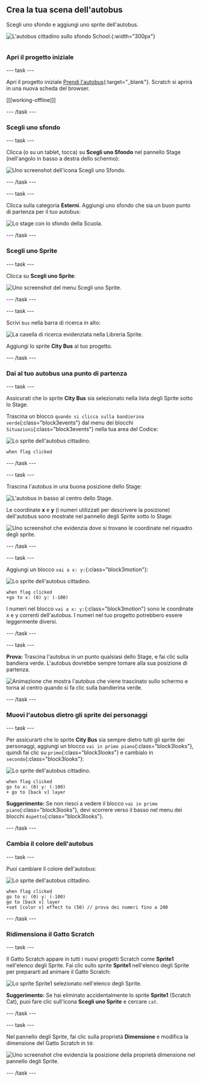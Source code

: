 ## Crea la tua scena dell'autobus

<div style="display: flex; flex-wrap: wrap">
<div style="flex-basis: 200px; flex-grow: 1; margin-right: 15px;">
Scegli uno sfondo e aggiungi uno sprite dell'autobus.
</div>
<div>

![L'autobus cittadino sullo sfondo School.](images/bus-scene.png){:width="300px"}

</div>
</div>

### Apri il progetto iniziale

--- task ---

Apri il progetto iniziale [Prendi l'autobus](https://scratch.mit.edu/projects/582214330/editor){:target="_blank"}. Scratch si aprirà in una nuova scheda del browser.

[[[working-offline]]]

--- /task ---

### Scegli uno sfondo

--- task ---

Clicca (o su un tablet, tocca) su **Scegli uno Sfondo** nel pannello Stage (nell'angolo in basso a destra dello schermo):

![Uno screenshot dell'icona Scegli uno Sfondo.](images/choose-a-backdrop.png)

--- /task ---

--- task ---

Clicca sulla categoria **Esterni**. Aggiungi uno sfondo che sia un buon punto di partenza per il tuo autobus:

![Lo stage con lo sfondo della Scuola.](images/outdoor-backdrop.png)

--- /task ---

### Scegli uno Sprite

--- task ---

Clicca su **Scegli uno Sprite**:

![Uno screenshot del menu Scegli uno Sprite.](images/choose-sprite-menu.png)

--- /task ---

--- task ---

Scrivi `bus` nella barra di ricerca in alto:

![La casella di ricerca evidenziata nella Libreria Sprite.](images/bus-search.png)

Aggiungi lo sprite **City Bus** al tuo progetto.

--- /task ---

### Dai al tuo autobus una punto di partenza

--- task ---

Assicurati che lo sprite **City Bus** sia selezionato nella lista degli Sprite sotto lo Stage.

Trascina un blocco `quando si clicca sulla bandierina verde`{:class="block3events"} dal menu dei blocchi `Situazioni`{:class="block3events"} nella tua area del Codice:

![Lo sprite dell'autobus cittadino.](images/bus-sprite.png)

```blocks3
when flag clicked
```

--- /task ---

--- task ---

Trascina l'autobus in una buona posizione dello Stage:

![L'autobus in basso al centro dello Stage.](images/bus-bottom-middle.png)

Le coordinate **x** e **y** (i numeri utilizzati per descrivere la posizione) dell'autobus sono mostrate nel pannello degli Sprite sotto lo Stage:

![Uno screenshot che evidenzia dove si trovano le coordinate nel riquadro degli sprite.](images/coords-sprite-pane.png)

--- /task ---

--- task ---

Aggiungi un blocco `vai a x: y:`{:class="block3motion"}:

![Lo sprite dell'autobus cittadino.](images/bus-sprite.png)

```blocks3
when flag clicked
+go to x: (0) y: (-100)
```

I numeri nel blocco `vai a x: y:`{:class="block3motion"} sono le coordinate x e y correnti dell'autobus. I numeri nel tuo progetto potrebbero essere leggermente diversi.

--- /task ---

--- task ---

**Prova:** Trascina l'autobus in un punto qualsiasi dello Stage, e fai clic sulla bandiera verde. L'autobus dovrebbe sempre tornare alla sua posizione di partenza.

![Animazione che mostra l'autobus che viene trascinato sullo schermo e torna al centro quando si fa clic sulla bandierina verde.](images/drag-bus.gif)

--- /task ---

### Muovi l'autobus dietro gli sprite dei personaggi

--- task ---

Per assicurarti che lo sprite **City Bus** sia sempre dietro tutti gli sprite dei personaggi, aggiungi un blocco `vai in primo piano`{:class="block3looks"}, quindi fai clic su `primo`{:class="block3looks"} e cambialo in `secondo`{:class="block3looks"}:

![Lo sprite dell'autobus cittadino.](images/bus-sprite.png)

```blocks3
when flag clicked
go to x: (0) y: (-100)
+ go to [back v] layer
```

**Suggerimento:** Se non riesci a vedere il blocco `vai in primo piano`{:class="block3looks"}, devi scorrere verso il basso nel menu dei blocchi `Aspetto`{:class="block3looks"}.

--- /task ---

### Cambia il colore dell'autobus

--- task ---

Puoi cambiare il colore dell'autobus:

![Lo sprite dell'autobus cittadino.](images/bus-sprite.png)

```blocks3
when flag clicked
go to x: (0) y: (-100)
go to [back v] layer
+set [color v] effect to (50) // prova dei numeri fino a 200
```

--- /task ---

### Ridimensiona il Gatto Scratch

--- task ---

Il Gatto Scratch appare in tutti i nuovi progetti Scratch come **Sprite1** nell'elenco degli Sprite. Fai clic sullo sprite **Sprite1** nell'elenco degli Sprite per prepararti ad animare il Gatto Scratch:

![Lo sprite Sprite1 selezionato nell'elenco degli Sprite.](images/sprite1-selected.png)

**Suggerimento:** Se hai eliminato accidentalmente lo sprite **Sprite1** (Scratch Cat), puoi fare clic sull'icona **Scegli uno Sprite** e cercare `cat`.

--- /task ---

--- task ---

Nel pannello degli Sprite, fai clic sulla proprietà **Dimensione** e modifica la dimensione del Gatto Scratch in `50`:

![Uno screenshot che evidenzia la posizione della proprietà dimensione nel pannello degli Sprite.](images/sprite-pane-size.png)

--- /task --- 
